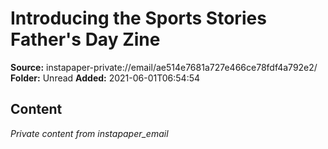 # Introducing the Sports Stories Father's Day Zine

**Source:** instapaper-private://email/ae514e7681a727e466ce78fdf4a792e2/
**Folder:** Unread
**Added:** 2021-06-01T06:54:54




## Content
*Private content from instapaper_email*
